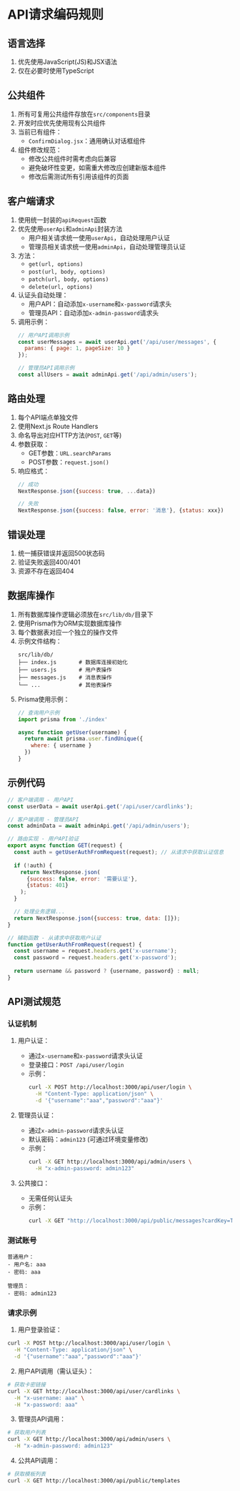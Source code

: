 # API请求编码规则

## 语言选择
1. 优先使用JavaScript(JS)和JSX语法
2. 仅在必要时使用TypeScript

## 公共组件
1. 所有可复用公共组件存放在`src/components`目录
2. 开发时应优先使用现有公共组件
3. 当前已有组件：
   - `ConfirmDialog.jsx`：通用确认对话框组件
4. 组件修改规范：
   - 修改公共组件时需考虑向后兼容
   - 避免破坏性变更，如需重大修改应创建新版本组件
   - 修改后需测试所有引用该组件的页面


## 客户端请求
1. 使用统一封装的`apiRequest`函数
2. 优先使用`userApi`和`adminApi`封装方法
   - 用户相关请求统一使用`userApi`，自动处理用户认证
   - 管理员相关请求统一使用`adminApi`，自动处理管理员认证
3. 方法：
   - `get(url, options)`
   - `post(url, body, options)`
   - `patch(url, body, options)`
   - `delete(url, options)`
4. 认证头自动处理：
   - 用户API：自动添加`x-username`和`x-password`请求头
   - 管理员API：自动添加`x-admin-password`请求头
5. 调用示例：
   ```javascript
   // 用户API调用示例
   const userMessages = await userApi.get('/api/user/messages', {
     params: { page: 1, pageSize: 10 }
   });
   
   // 管理员API调用示例
   const allUsers = await adminApi.get('/api/admin/users');
   ```

## 路由处理
1. 每个API端点单独文件
2. 使用Next.js Route Handlers
3. 命名导出对应HTTP方法(`POST`, `GET`等)
4. 参数获取：
   - GET参数：`URL.searchParams`
   - POST参数：`request.json()`
5. 响应格式：
   ```javascript
   // 成功
   NextResponse.json({success: true, ...data})
   
   // 失败
   NextResponse.json({success: false, error: '消息'}, {status: xxx})
   ```

## 错误处理
1. 统一捕获错误并返回500状态码
2. 验证失败返回400/401
3. 资源不存在返回404

## 数据库操作
1. 所有数据库操作逻辑必须放在`src/lib/db/`目录下
2. 使用Prisma作为ORM实现数据库操作
3. 每个数据表对应一个独立的操作文件
4. 示例文件结构：
   ```
   src/lib/db/
   ├── index.js       # 数据库连接初始化
   ├── users.js       # 用户表操作
   ├── messages.js    # 消息表操作
   └── ...            # 其他表操作
   ```
5. Prisma使用示例：
   ```javascript
   // 查询用户示例
   import prisma from './index'
   
   async function getUser(username) {
     return await prisma.user.findUnique({
       where: { username }
     })
   }
   ```

## 示例代码
```javascript
// 客户端调用 - 用户API
const userData = await userApi.get('/api/user/cardlinks');

// 客户端调用 - 管理员API
const adminData = await adminApi.get('/api/admin/users');

// 路由实现 - 用户API验证
export async function GET(request) {
  const auth = getUserAuthFromRequest(request); // 从请求中获取认证信息
  
  if (!auth) {
    return NextResponse.json(
      {success: false, error: '需要认证'},
      {status: 401}
    );
  }

  // 处理业务逻辑...
  return NextResponse.json({success: true, data: []});
}

// 辅助函数 - 从请求中获取用户认证
function getUserAuthFromRequest(request) {
  const username = request.headers.get('x-username');
  const password = request.headers.get('x-password');
  
  return username && password ? {username, password} : null;
}
```

## API测试规范

### 认证机制
1. 用户认证：
   - 通过`x-username`和`x-password`请求头认证
   - 登录接口：`POST /api/user/login`
   - 示例：
     ```bash
     curl -X POST http://localhost:3000/api/user/login \
       -H "Content-Type: application/json" \
       -d '{"username":"aaa","password":"aaa"}'
     ```

2. 管理员认证：
   - 通过`x-admin-password`请求头认证
   - 默认密码：`admin123` (可通过环境变量修改)
   - 示例：
     ```bash
     curl -X GET http://localhost:3000/api/admin/users \
       -H "x-admin-password: admin123"
     ```

3. 公共接口：
   - 无需任何认证头
   - 示例：
     ```bash
     curl -X GET "http://localhost:3000/api/public/messages?cardKey=TESTKEY&appName=testApp"
     ```

### 测试账号
```text
普通用户：
- 用户名: aaa
- 密码: aaa

管理员：
- 密码: admin123
```

### 请求示例

1. 用户登录验证：
```bash
curl -X POST http://localhost:3000/api/user/login \
  -H "Content-Type: application/json" \
  -d '{"username":"aaa","password":"aaa"}'
```

2. 用户API调用（需认证头）：
```bash
# 获取卡密链接
curl -X GET http://localhost:3000/api/user/cardlinks \
  -H "x-username: aaa" \
  -H "x-password: aaa"
```

3. 管理员API调用：
```bash
# 获取用户列表
curl -X GET http://localhost:3000/api/admin/users \
  -H "x-admin-password: admin123"
```

4. 公共API调用：
```bash
# 获取模板列表
curl -X GET http://localhost:3000/api/public/templates
```